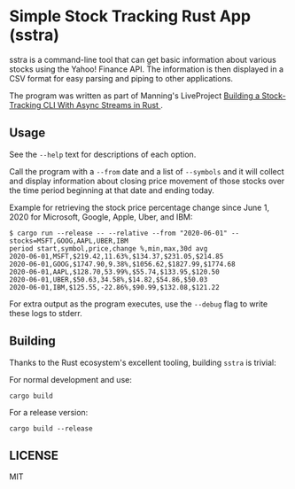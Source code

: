 # Simple Stock Tracking Rust App (sstra)

sstra is a command-line tool that can get basic information about
various stocks using the Yahoo! Finance API. The information is then
displayed in a CSV format for easy parsing and piping to other
applications.

The program was written as part of Manning's LiveProject
[Building a Stock-Tracking CLI With Async Streams in Rust
](https://liveproject.manning.com).

## Usage

See the `--help` text for descriptions of each option.

Call the program with a `--from` date and a list of `--symbols` and it
will collect and display information about closing price movement of
those stocks over the time period beginning at that date and ending
today.

Example for retrieving the stock price percentage change since June 1,
2020 for Microsoft, Google, Apple, Uber, and IBM:

```
$ cargo run --release -- --relative --from "2020-06-01" --stocks=MSFT,GOOG,AAPL,UBER,IBM
period start,symbol,price,change %,min,max,30d avg
2020-06-01,MSFT,$219.42,11.63%,$134.37,$231.05,$214.85
2020-06-01,GOOG,$1747.90,9.38%,$1056.62,$1827.99,$1774.68
2020-06-01,AAPL,$128.70,53.99%,$55.74,$133.95,$120.50
2020-06-01,UBER,$50.63,34.58%,$14.82,$54.86,$50.03
2020-06-01,IBM,$125.55,-22.86%,$90.99,$132.08,$121.22
```

For extra output as the program executes, use the `--debug` flag to
write these logs to stderr.

## Building

Thanks to the Rust ecosystem's excellent tooling, building `sstra` is
trivial:

For normal development and use:
```
cargo build
```

For a release version:
```
cargo build --release
```

## LICENSE

MIT
